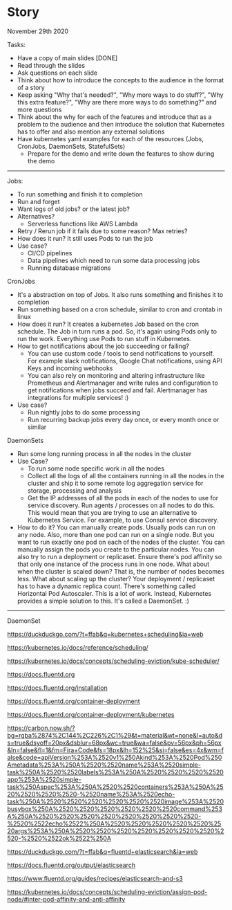 # Story

November 29th 2020

Tasks:

- Have a copy of main slides [DONE]
- Read through the slides
- Ask questions on each slide
- Think about how to introduce the concepts to the audience in the format of a
  story
- Keep asking "Why that's needed?", "Why more ways to do stuff?", "Why this
  extra feature?", "Why are there more ways to do something?" and more
  questions
- Think about the why for each of the features and introduce that as a problem
  to the audience and then introduce the solution that Kubernetes has to offer
  and also mention any external solutions
- Have kubernetes yaml examples for each of the resources (Jobs, CronJobs,
  DaemonSets, StatefulSets)
  - Prepare for the demo and write down the features to show during the demo

---

Jobs:

- To run something and finish it to completion
- Run and forget
- Want logs of old jobs? or the latest job?
- Alternatives?
  - Serverless functions like AWS Lambda
- Retry / Rerun job if it fails due to some reason? Max retries?
- How does it run? It still uses Pods to run the job
- Use case?
  - CI/CD pipelines
  - Data pipelines which need to run some data processing jobs
  - Running database migrations

CronJobs

- It's a abstraction on top of Jobs. It also runs something and finishes it
  to completion
- Run something based on a cron schedule, similar to cron and crontab in linux
- How does it run? It creates a kubernetes Job based on the cron schedule.
  The Job in turn runs a pod. So, it's again using Pods only to run the work.
  Everything use Pods to run stuff in Kubernetes.
- How to get notifications about the job succeeding or failing?
  - You can use custom code / tools to send notifications to yourself. For
    example slack notifications, Google Chat notifications, using API Keys
    and incoming webhooks
  - You can also rely on monitoring and altering infrastructure like Prometheus
    and Alertmanager and write rules and configuration to get notifications when
    jobs succeed and fail. Alertmanager has integrations for multiple services!
    :)
- Use case?
  - Run nightly jobs to do some processing
  - Run recurring backup jobs every day once, or every month once or similar

DaemonSets

- Run some long running process in all the nodes in the cluster
- Use Case?
  - To run some node specific work in all the nodes
  - Collect all the logs of all the containers running in all the nodes in the
    cluster and ship it to some remote log aggregation service for storage,
    processing and analysis
  - Get the IP addresses of all the pods in each of the nodes to use for service
    discovery. Run agents / processes on all nodes to do this. This would mean
    that you are trying to use an alternative to Kubernetes Service. For
    example, to use Consul service discovery.
- How to do it? You can manually create pods. Usually pods can run on any node.
  Also, more than one pod can run on a single node. But you want to run exactly
  one pod on each of the nodes of the cluster. You can manually assign the pods
  you create to the particular nodes. You can also try to run a deployment or
  replicaset. Ensure there's pod affinity so that only one instance of the
  process runs in one node. What about when the cluster is scaled down? That is,
  the number of nodes becomes less. What about scaling up the cluster? Your
  deployment / replicaset has to have a dynamic replica count. There's something
  called Horizontal Pod Autoscaler. This is a lot of work. Instead, Kubernetes
  provides a simple solution to this. It's called a DaemonSet. :)

---

DaemonSet

https://duckduckgo.com/?t=ffab&q=kubernetes+scheduling&ia=web

https://kubernetes.io/docs/reference/scheduling/

https://kubernetes.io/docs/concepts/scheduling-eviction/kube-scheduler/

https://docs.fluentd.org

https://docs.fluentd.org/installation

https://docs.fluentd.org/container-deployment

https://docs.fluentd.org/container-deployment/kubernetes

https://carbon.now.sh/?bg=rgba%2874%2C144%2C226%2C1%29&t=material&wt=none&l=auto&ds=true&dsyoff=20px&dsblur=68px&wc=true&wa=false&pv=56px&ph=56px&ln=false&fl=1&fm=Fira+Code&fs=18px&lh=152%25&si=false&es=4x&wm=false&code=apiVersion%253A%2520v1%250Akind%253A%2520Pod%250Ametadata%253A%250A%2520%2520name%253A%2520simple-task%250A%2520%2520labels%253A%250A%2520%2520%2520%2520app%253A%2520simple-task%250Aspec%253A%250A%2520%2520containers%253A%250A%2520%2520%2520%2520-%2520name%253A%2520echo-task%250A%2520%2520%2520%2520%2520%2520image%253A%2520busybox%250A%2520%2520%2520%2520%2520%2520command%253A%250A%2520%2520%2520%2520%2520%2520%2520%2520-%2520%2522echo%2522%250A%2520%2520%2520%2520%2520%2520args%253A%250A%2520%2520%2520%2520%2520%2520%2520%2520-%2520%2522ok%2522%250A

https://duckduckgo.com/?t=ffab&q=fluentd+elasticsearch&ia=web

https://docs.fluentd.org/output/elasticsearch

https://www.fluentd.org/guides/recipes/elasticsearch-and-s3

https://kubernetes.io/docs/concepts/scheduling-eviction/assign-pod-node/#inter-pod-affinity-and-anti-affinity



